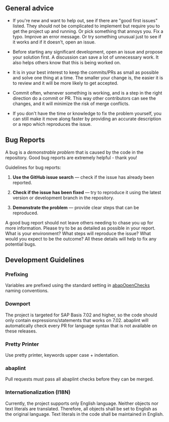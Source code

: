 ## General advice

* If you're new and want to help out, see if there are "good first issues" listed. They should not be complicated to implement but require you to get the project up and running. Or pick something that annoys you. Fix a typo. Improve an error message. Or try something unusual just to see if it works and if it doesn't, open an issue.

* Before starting any significant development, open an issue and propose your solution first. A discussion can save a lot of unnecessary work. It also helps others know that this is being worked on.

* It is in your best interest to keep the commits/PRs as small as possible and solve one thing at a time. The smaller your change is, the easier it is to review and it will be more likely to get accepted.

* Commit often, whenever something is working, and is a step in the right direction do a commit or PR. This way other contributors can see the changes, and it will minimize the risk of merge conflicts.

* If you don't have the time or knowledge to fix the problem yourself, you can still make it move along faster by providing an accurate description or a repo which reproduces the issue.

## Bug Reports

A bug is a _demonstrable problem_ that is caused by the code in the repository. Good bug reports are extremely helpful - thank you!

Guidelines for bug reports:

1. **Use the GitHub issue search** &mdash; check if the issue has already been reported.

2. **Check if the issue has been fixed** &mdash; try to reproduce it using the latest version or development branch in the repository.

3. **Demonstrate the problem** &mdash; provide clear steps that can be reproduced.

A good bug report should not leave others needing to chase you up for more information. Please try to be as detailed as possible in your report. What is your environment? What steps will reproduce the issue? What would you expect to be the outcome? All these details will help to fix any potential bugs.

## Development Guidelines

### Prefixing

Variables are prefixed using the standard setting in [abapOpenChecks](http://docs.abapopenchecks.org/checks/69/) naming conventions.

### Downport

The project is targeted for SAP Basis 7.02 and higher, so the code should only contain expressions/statements that works on 7.02. abaplint will automatically check every PR for language syntax that is not available on these releases.

### Pretty Printer

Use pretty printer, keywords upper case + indentation. 

### abaplint

Pull requests must pass all abaplint checks before they can be merged.

### Internationalization (I18N)

Currently, the project supports only English language. Neither objects nor text literals are translated. Therefore, all objects shall be set to English as the original language. Text literals in the code shall be maintained in English. 
